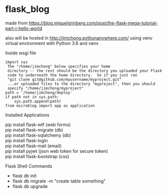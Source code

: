 # flask_blog

 made from https://blog.miguelgrinberg.com/post/the-flask-mega-tutorial-part-i-hello-world

 also will be hosted in http://jimchong.pythonanywhere.com/
 using venv virtual environment with Python 3.6 and venv

 Inside wsgi file
```
import sys
 The "/home/jimchong" below specifies your home
 directory -- the rest should be the directory you uploaded your Flask
 code to underneath the home directory.  So if you just ran
 "git clone git@github.com/myusername/myproject.git"
 ...or uploaded files to the directory "myproject", then you should
 specify "/home/jimchong/myproject"
path = '/home/jimchong/deploy'
if path not in sys.path:
    sys.path.append(path)
from microblog import app as application
```

<p> Installed Applications</p>
pip install flask-wtf (web forms)<br>
pip install flask-migrate (db)<br>
pip install flask-sqlalchemy (db)<br>
pip install flask-login <br>
pip install flask-mail (email) <br>
pip install pyjwt (json web token for secure token)<br>
pip install flask-bootstrap (css)<br>

</p>

Flask Shell Commands
<ul>
<li>flask db init</li>
<li>flask db migrate -m "create table something"</li>
<li>flask db upgrade</li>

</ul>
